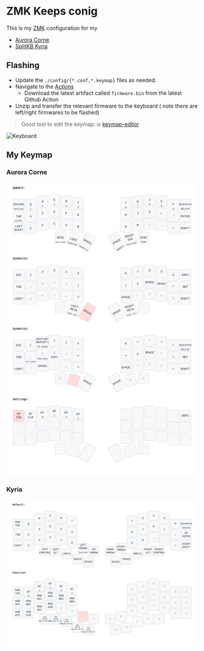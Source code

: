 # ZMK Keeps conig

This is my [ZMK](https://zmk.dev) configuration for my 
- [Aurora Corne](https://splitkb.com/products/aurora-corne)
- [SplitKB Kyria](https://splitkb.com/collections/keyboard-kits/products/kyria-rev2-pcb-kit)



## Flashing

- Update the `./config/{*.conf,*.keymap}` files as needed.
- Navigate to the [Actions](https://github.com/stiliajohny/ZMK-keebs-configs/actions/workflows/firmware-build.yaml)
  - Download the latest artifact called `firmware.bin` from the latest Github Action
- Unzip and transfer the relevant firmware to the keyboard ( note there are left/right firmwares to be flashed) 
  
> Good tool to edit the keymap: is [keymap-editor](https://nickcoutsos.github.io/keymap-editor/)

![Keyboard](https://github.com/stiliajohny/zmk-config-aurora-corne-1.0-nice-nano/blob/master/.assets/zmk-aurora-corne-1.0-nice-nano.jpg?raw=true)

## My Keymap

### Aurora Corne

![Keymap](./keymap-drawer/splitkb_aurora_corne.svg)

### Kyria
![Keymap](./keymap-drawer/kyria.svg)
